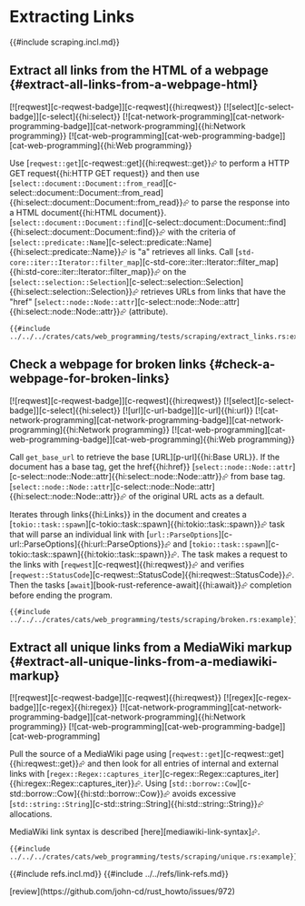 # Extracting Links

{{#include scraping.incl.md}}

## Extract all links from the HTML of a webpage {#extract-all-links-from-a-webpage-html}

[![reqwest][c-reqwest-badge]][c-reqwest]{{hi:reqwest}} [![select][c-select-badge]][c-select]{{hi:select}} [![cat-network-programming][cat-network-programming-badge]][cat-network-programming]{{hi:Network programming}} [![cat-web-programming][cat-web-programming-badge]][cat-web-programming]{{hi:Web programming}}

Use [`reqwest::get`][c-reqwest::get]{{hi:reqwest::get}}⮳ to perform a HTTP GET request{{hi:HTTP GET request}} and then use [`select::document::Document::from_read`][c-select::document::Document::from_read]{{hi:select::document::Document::from_read}}⮳ to parse the response into a HTML document{{hi:HTML document}}. [`select::document::Document::find`][c-select::document::Document::find]{{hi:select::document::Document::find}}⮳ with the criteria of [`select::predicate::Name`][c-select::predicate::Name]{{hi:select::predicate::Name}}⮳ is "a" retrieves all links. Call [`std-core::iter::Iterator::filter_map`][c-std-core::iter::Iterator::filter_map]{{hi:std-core::iter::Iterator::filter_map}}⮳ on the [`select::selection::Selection`][c-select::selection::Selection]{{hi:select::selection::Selection}}⮳ retrieves URLs from links that have the "href" [`select::node::Node::attr`][c-select::node::Node::attr]{{hi:select::node::Node::attr}}⮳ (attribute).

```rust,editable
{{#include ../../../crates/cats/web_programming/tests/scraping/extract_links.rs:example}}
```

## Check a webpage for broken links {#check-a-webpage-for-broken-links}

[![reqwest][c-reqwest-badge]][c-reqwest]{{hi:reqwest}} [![select][c-select-badge]][c-select]{{hi:select}} [![url][c-url-badge]][c-url]{{hi:url}} [![cat-network-programming][cat-network-programming-badge]][cat-network-programming]{{hi:Network programming}} [![cat-web-programming][cat-web-programming-badge]][cat-web-programming]{{hi:Web programming}}

Call `get_base_url` to retrieve the base [URL][p-url]{{hi:Base URL}}. If the document has a base tag, get the href{{hi:href}} [`select::node::Node::attr`][c-select::node::Node::attr]{{hi:select::node::Node::attr}}⮳ from base tag. [`select::node::Node::attr`][c-select::node::Node::attr]{{hi:select::node::Node::attr}}⮳ of the original URL acts as a default.

Iterates through links{{hi:Links}} in the document and creates a [`tokio::task::spawn`][c-tokio::task::spawn]{{hi:tokio::task::spawn}}⮳ task that will parse an individual link with [`url::ParseOptions`][c-url::ParseOptions]{{hi:url::ParseOptions}}⮳ and [`tokio::task::spawn`][c-tokio::task::spawn]{{hi:tokio::task::spawn}}⮳. The task makes a request to the links with [`reqwest`][c-reqwest]{{hi:reqwest}}⮳ and verifies
[`reqwest::StatusCode`][c-reqwest::StatusCode]{{hi:reqwest::StatusCode}}⮳. Then the tasks [`await`][book-rust-reference-await]{{hi:await}}⮳ completion before ending the program.

```rust,editable
{{#include ../../../crates/cats/web_programming/tests/scraping/broken.rs:example}}
```

## Extract all unique links from a MediaWiki markup {#extract-all-unique-links-from-a-mediawiki-markup}

[![reqwest][c-reqwest-badge]][c-reqwest]{{hi:reqwest}} [![regex][c-regex-badge]][c-regex]{{hi:regex}} [![cat-network-programming][cat-network-programming-badge]][cat-network-programming]{{hi:Network programming}} [![cat-web-programming][cat-web-programming-badge]][cat-web-programming]

Pull the source of a MediaWiki page using [`reqwest::get`][c-reqwest::get]{{hi:reqwest::get}}⮳ and then look for all entries of internal and external links with [`regex::Regex::captures_iter`][c-regex::Regex::captures_iter]{{hi:regex::Regex::captures_iter}}⮳. Using [`std::borrow::Cow`][c-std::borrow::Cow]{{hi:std::borrow::Cow}}⮳ avoids excessive [`std::string::String`][c-std::string::String]{{hi:std::string::String}}⮳ allocations.

MediaWiki link syntax is described [here][mediawiki-link-syntax]⮳.

```rust,editable
{{#include ../../../crates/cats/web_programming/tests/scraping/unique.rs:example}}
```

{{#include refs.incl.md}}
{{#include ../../refs/link-refs.md}}

<div class="hidden">
[review](https://github.com/john-cd/rust_howto/issues/972)
</div>
